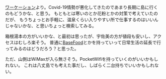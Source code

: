 [ワーケーション](ワーケーション.md)より。Covid-19情勢が悪化してきたのであまり長期に島に行くのもどうかな、と思う。
もともとは寒いのとか花粉とかの対策で考えていたのだが、
もうちょっとお手軽に、温泉くらい入りやすい所で仕事するのはいいんじゃないかな、と思いちょっと検索してみる。

箱根湯本の方がいいかな、と最初は思ったが、宇佐美の方が値段も安いし、アクセスはむしろ楽そう。
普通に[BaseFood](BaseFood.md)とかを持っていって日常生活の延長で行ってみるのはどうだろう？と思った。

ただ、山側はWiMaxが入ら無さそう。PocketWifiを持っていくのがいいかもしれない。
これは八丈島でも考えた事だし、しばらく二台持ちでいいかもしれない。